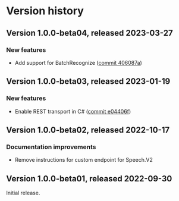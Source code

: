# Version history

## Version 1.0.0-beta04, released 2023-03-27

### New features

- Add support for BatchRecognize ([commit 406087a](https://github.com/googleapis/google-cloud-dotnet/commit/406087ac4d57c8364326616b38ffbed9254e33e9))

## Version 1.0.0-beta03, released 2023-01-19

### New features

- Enable REST transport in C# ([commit e04406f](https://github.com/googleapis/google-cloud-dotnet/commit/e04406fbc8700134ab6955e5244a5f2924a16a0a))

## Version 1.0.0-beta02, released 2022-10-17

### Documentation improvements

- Remove instructions for custom endpoint for Speech.V2

## Version 1.0.0-beta01, released 2022-09-30

Initial release.
